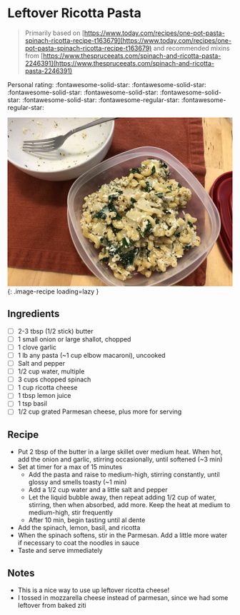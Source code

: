 # Leftover Ricotta Pasta

> Primarily based on [https://www.today.com/recipes/one-pot-pasta-spinach-ricotta-recipe-t163679](https://www.today.com/recipes/one-pot-pasta-spinach-ricotta-recipe-t163679) and recommended mixins from [https://www.thespruceeats.com/spinach-and-ricotta-pasta-2246391](https://www.thespruceeats.com/spinach-and-ricotta-pasta-2246391)

<!-- {cts} rating=3; (User can specify rating on scale of 1-5) -->
Personal rating: :fontawesome-solid-star: :fontawesome-solid-star: :fontawesome-solid-star: :fontawesome-solid-star: :fontawesome-solid-star: :fontawesome-solid-star: :fontawesome-regular-star: :fontawesome-regular-star:
<!-- {cte} -->

<!-- {cts} name_image=leftover-ricotta-pasta.jpg; (User can specify image name) -->
![leftover-ricotta-pasta.jpg](./leftover-ricotta-pasta.jpg){: .image-recipe loading=lazy }
<!-- {cte} -->

## Ingredients

* [ ] 2-3 tbsp (1/2 stick) butter
* [ ] 1 small onion or large shallot, chopped
* [ ] 1 clove garlic
* [ ] 1 lb any pasta (~1 cup elbow macaroni), uncooked
* [ ] Salt and pepper
* [ ] 1/2 cup water, multiple
* [ ] 3 cups chopped spinach
* [ ] 1 cup ricotta cheese
* [ ] 1 tbsp lemon juice
* [ ] 1 tsp basil
* [ ] 1/2 cup grated Parmesan cheese, plus more for serving

## Recipe

* Put 2 tbsp of the butter in a large skillet over medium heat. When hot, add the onion and garlic, stirring occasionally, until softened (~3 min)
* Set at timer for a max of 15 minutes
    * Add the pasta and raise to medium-high, stirring constantly, until  glossy and smells toasty (~1 min)
    * Add a 1/2 cup water and a little salt and pepper
    * Let the liquid bubble away, then repeat adding 1/2 cup of water, stirring, then when absorbed, add more. Keep the heat at medium to medium-high, stir frequently
    * After 10 min, begin tasting until al dente
* Add the spinach, lemon, basil, and ricotta
* When the spinach softens, stir in the Parmesan. Add a little more water if necessary to coat the noodles in sauce
* Taste and serve immediately

## Notes

* This is a nice way to use up leftover ricotta cheese!
* I tossed in mozzarella cheese instead of parmesan, since we had some leftover from baked ziti
